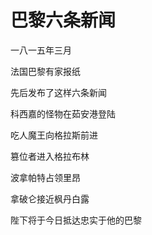    

# 巴黎六条新闻

一八一五年三月

法国巴黎有家报纸

先后发布了这样六条新闻

  

科西嘉的怪物在茹安港登陆

吃人魔王向格拉斯前进

篡位者进入格拉布林

波拿帕特占领里昂

拿破仑接近枫丹白露

陛下将于今日抵达忠实于他的巴黎
